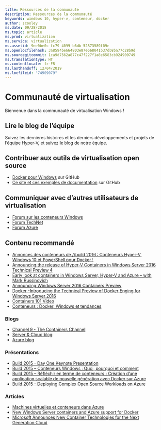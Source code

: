 ```yaml
---
title: Ressources de la communauté
description: Ressources de la communauté
keywords: windows 10, hyper-v, conteneur, docker
author: scooley
ms.date: 09/28/2018
ms.topic: article
ms.prod: virtualization
ms.service: virtualization
ms.assetid: 9ee0be0c-fc79-4099-b6db-52873589f09e
ms.openlocfilehash: 3a8594be664803e87e668041b37db8ba77c28b9d
ms.sourcegitcommit: 1ca9d7562a877c47f227f1a8e6583cb024909749
ms.translationtype: HT
ms.contentlocale: fr-FR
ms.lasthandoff: 12/04/2019
ms.locfileid: "74909079"
---
```

# <a name="virtualization-community"></a>Communauté de virtualisation

Bienvenue dans la communauté de virtualisation Windows !

## <a name="read-the-team-blog"></a>Lire le blog de l’équipe

Suivez les dernières histoires et les derniers développements et projets de l’équipe Hyper-V, et suivez le blog de notre équipe.

## <a name="contribute-to-open-source-virtualization-tools"></a>Contribuer aux outils de virtualisation open source

* [Docker pour Windows](https://github.com/Microsoft/docker) sur GitHub
* [Ce site et ces exemples de documentation](https://github.com/Microsoft/Virtualization-Documentation) sur GitHub

## <a name="talk-to-other-virtualization-users"></a>Communiquer avec d’autres utilisateurs de virtualisation

* [Forum sur les conteneurs Windows](https://social.msdn.microsoft.com/Forums/en-US/home?forum=windowscontainers)
* [Forum TechNet](https://social.technet.microsoft.com/Forums/windowsserver/en-US/home "Forums TechNet")
* [Forum Azure](https://azure.microsoft.com/support/forums/)

## <a name="featured-content"></a>Contenu recommandé

* [Annonces des conteneurs de //build 2016 : Conteneurs Hyper-V, Windows 10 et PowerShell pour Docker !](https://blogs.technet.microsoft.com/virtualization/2016/04/01/build-2016-container-announcements-hyper-v-containers-and-windows-10-and-powershell-for-docker/)
* [Announcing the release of Hyper-V Containers in Windows Server 2016 Technical Preview 4](http://blogs.technet.com/b/virtualization/archive/2015/11/19/announcing-the-release-of-hyper-v-containers-in-windows-server-2016-technical-preview-4.aspx)
* [Early look at containers in Windows Server, Hyper-V and Azure – with Mark Russinovich](https://youtu.be/YoA_MMlGPRc)
* [Announcing Windows Server 2016 Containers Preview](http://weblogs.asp.net/scottgu/announcing-windows-server-2016-containers-preview)
* [Docker -Introducing the Technical Preview of Docker Enging for Windows Server 2016](http://blog.docker.com/2015/08/tp-docker-engine-windows-server-2016/)
* [Containers 101 Video](https://channel9.msdn.com/Blogs/containers/Containers-101-with-Microsoft-and-Docker)
* [Conteneurs : Docker, Windows et tendances](https://azure.microsoft.com/blog/2015/08/17/containers-docker-windows-and-trends/)

### <a name="blogs"></a>Blogs 
* [Channel 9 - The Containers Channel](https://channel9.msdn.com/Blogs/containers)
* [Server & Cloud blog](http://blogs.technet.com/b/server-cloud/)
* [Azure blog](https://azure.microsoft.com/blog/)

### <a name="presentations"></a>Présentations
* [Build 2015 - Day One Keynote Presentation](http://channel9.msdn.com/Events/Build/2015/KEY01)
* [Build 2015 – Conteneurs Windows : Quoi, pourquoi et comment](http://channel9.msdn.com/events/Build/2015/2-704)
* [Build 2015 – Réfléchir en terme de conteneurs : Création d’une application scalable de nouvelle génération avec Docker sur Azure](http://channel9.msdn.com/events/Build/2015/2-683)
* [Build 2015 - Deploying Complex Open Source Workloads on Azure](http://channel9.msdn.com/Events/Build/2015/2-732)

### <a name="articles"></a>Articles 
* [Machines virtuelles et conteneurs dans Azure](https://azure.microsoft.com/documentation/articles/virtual-machines-vms-containers/)
* [New Windows Server containers and Azure support for Docker](https://azure.microsoft.com/blog/2014/10/15/new-windows-server-containers-and-azure-support-for-docker/)
* [Microsoft Announces New Container Technologies for the Next Generation Cloud](http://blogs.technet.com/b/server-cloud/archive/2015/04/08/microsoft-announces-new-container-technologies-for-the-next-generation-cloud.aspx)
